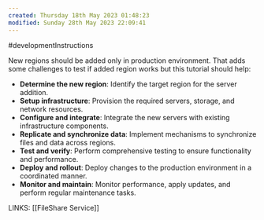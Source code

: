 ```yaml
---
created: Thursday 18th May 2023 01:48:23
modified: Sunday 28th May 2023 22:09:41
---
```

#developmentInstructions

New regions should be added only in production environment. That adds some challenges to test if added region works but this tutorial should help:
-   **Determine the new region**: Identify the target region for the server addition.
-   **Setup infrastructure**: Provision the required servers, storage, and network resources.
-   **Configure and integrate**: Integrate the new servers with existing infrastructure components.
-   **Replicate and synchronize data**: Implement mechanisms to synchronize files and data across regions.
-   **Test and verify**: Perform comprehensive testing to ensure functionality and performance.
-   **Deploy and rollout**: Deploy changes to the production environment in a coordinated manner.
-   **Monitor and maintain**: Monitor performance, apply updates, and perform regular maintenance tasks.

LINKS:
[[FileShare Service]]